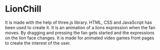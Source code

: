 # LionChill

It is made with the help of three.js library. HTML, CSS and JavaScript has been used to create it. It is an animation of a lions expression when the fan moves. By dragging and pressing the fan gets started and the expressions on the lion face changes. It is made for animated video games front pages to create the interest of the user. 
